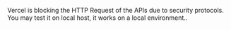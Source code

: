 Vercel is blocking the HTTP Request of the APIs due to security protocols.
You may test it on local host, it works on a local environment..
